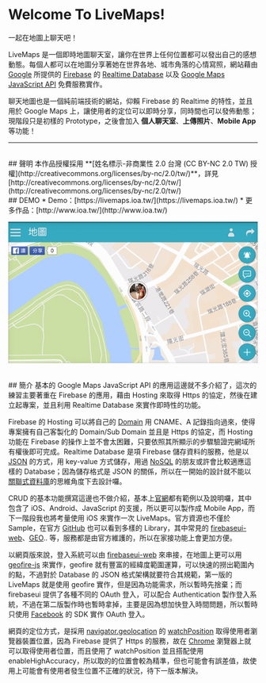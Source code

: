 # Welcome To LiveMaps!
一起在地圖上聊天吧！

LiveMaps 是一個即時地圖聊天室，讓你在世界上任何位置都可以發出自己的感想動態。每個人都可以在地圖分享著她在世界各地、城市角落的心情寫照，網站藉由 [Google](https://www.google.com.tw/) 所提供的 [Firebase](https://firebase.google.com/) 的 [Realtime Database](https://firebase.google.com/docs/database/) 以及 [Google Maps JavaScript API](https://developers.google.com/maps/documentation/javascript/?hl=zh-tw) 免費服務實作。

聊天地圖也是一個純前端技術的網站，仰賴 Firebase 的 Realtime 的特性，並且用於 Google Maps 上，讓使用者的定位可以即時分享，同時間也可以發佈動態；現階段只是初樣的 Prototype，之後會加入 **個人聊天室**、**上傳照片**、**Mobile App** 等功能！

---



<br/>
## 聲明
本作品授權採用 **[姓名標示-非商業性 2.0 台灣 (CC BY-NC 2.0 TW) 授權](http://creativecommons.org/licenses/by-nc/2.0/tw/)**，詳見 [http://creativecommons.org/licenses/by-nc/2.0/tw/](http://creativecommons.org/licenses/by-nc/2.0/tw/)


<br/>
## DEMO
* Demo：[https://livemaps.ioa.tw/](https://livemaps.ioa.tw/)
* 更多作品：[http://www.ioa.tw/](http://www.ioa.tw/)

![LiveMaps](public/img/demo.gif)



<br/>
## 簡介
基本的 Google Maps JavaScript API 的應用這邊就不多介紹了，這次的練習主要著重在 Firebase 的應用，藉由 Hosting 來取得 Https 的協定，然後在建立起專案，並且利用 Realtime Database 來實作即時性的功能。

Firebase 的 Hosting 可以將自己的 [Domain](https://zh.wikipedia.org/wiki/%E5%9F%9F%E5%90%8D) 用 CNAME、A 記錄指向過來，使得專案擁有自己客製化的 Domain/Sub Domain 並且是 Https 的協定，而 Hosting 功能在 Firebase 的操作上並不會太困難，只要依照其所顯示的步驟驗證完網域所有權後即可完成。Realtime Database 是項 Firebase 儲存資料的服務，他是以 [JSON](http://www.json.org/) 的方式，用 key-value 方式儲存，用過 [NoSQL](http://tx.liberal.ntu.edu.tw/InfoMgt/Jx/IS_IM/NoSQL.htm) 的朋友或許會比較適應這樣的 Database；因為儲存格式是 JSON 的關係，所以在一開始的設計就不能以[關聯式資料庫](https://zh.wikipedia.org/wiki/%E9%97%9C%E8%81%AF%E5%BC%8F%E8%B3%87%E6%96%99%E5%BA%AB%E7%AE%A1%E7%90%86%E7%B3%BB%E7%B5%B1)的思維角度下去設計囉。

CRUD 的基本功能撰寫這邊也不做介紹，基本上[官網](https://firebase.google.com/docs/samples/?hl=zh-TW)都有範例以及說明囉，其中包含了 iOS、Android、JavaScript 的支援，所以更可以製作成 Mobile App，而下一階段我也將考量使用 iOS 來實作一次 LiveMaps。官方資源也不僅於 Sample，在官方 [GitHub](https://github.com/firebase/) 也可以看到多樣的 Library，其中常見的 [firebaseui-web](https://github.com/firebase/firebaseui-web)、[GEO](https://github.com/firebase/?utf8=%E2%9C%93&query=geo).. 等，服務都是由官方維護的，所以在家接功能上會更加方便。

以網頁版來說，登入系統可以由 [firebaseui-web](https://github.com/firebase/firebaseui-web) 來串接，在地圖上更可以用 [geofire-js](geofire-js) 來實作，geofire 就有豐富的經緯度範圍運算，可以快速的撈出範圍內的點，不過對於 Database 的 JSON 格式架構就要符合其規範，第一版的 LiveMaps 就是使用 geofire 實作，但是因為功能需求，所以暫時先捨棄；而 firebaseui 提供了各種不同的 OAuth 登入，可以配合 Authentication 製作登入系統，不過在第二版製作時也暫時拿掉，主要是因為想加快登入時間問題，所以暫時只使用 [Facebook](https://www.facebook.com/) 的 SDK 實作 OAuth 登入。

網頁的定位方式，是採用 [navigator.geolocation](https://developer.mozilla.org/zh-TW/docs/Using_geolocation) 的 [watchPosition](https://developer.mozilla.org/zh-TW/docs/Web/API/Geolocation/watchPosition) 取得使用者瀏覽器裝置位置，因為 Firebase 提供了 Https 的服務，故在 [Chrome](https://www.google.com.tw/chrome/browser/desktop/) 瀏覽器上就可以取得使用者位置，而且使用了 watchPosition 並且搭配使用 enableHighAccuracy，所以取的的位置會較為精準，但也可能會有誤差值，故使用上可能會有使用者發生位置不正確的狀況，待下一版本解決。